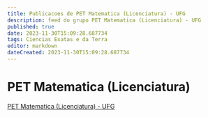 ```yaml
---
title: Publicacoes de PET Matematica (Licenciatura) - UFG 
description: feed do grupo PET Matematica (Licenciatura) - UFG
published: true
date: 2023-11-30T15:09:28.687734
tags: Ciencias Exatas e da Terra
editor: markdown
dateCreated: 2023-11-30T15:09:28.687734
---
```


# PET Matematica (Licenciatura)
[PET Matematica (Licenciatura) - UFG](/grupo/288PETMatematicaLicenciaturaUFG.md)